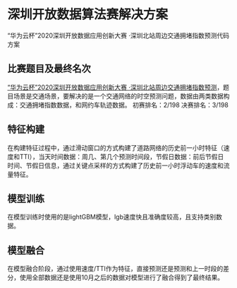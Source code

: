 # 深圳开放数据算法赛解决方案
“华为云杯”2020深圳开放数据应用创新大赛 ·深圳北站周边交通拥堵指数预测代码方案
## 比赛题目及最终名次
[“华为云杯”2020深圳开放数据应用创新大赛 ·深圳北站周边交通拥堵指数预测](https://competition.huaweicloud.com/information/1000040088/circumstance)，题目场景是交通场景，要解决的是一个交通网络的时空预测问题，数据由两类数据构成：交通拥堵指数数据，和网约车轨迹数据。
初赛排名：2/198
决赛排名：3/198
## 特征构建
在构建特征过程中，通过滑动窗口的方式构建了道路网络的历史前一小时特征（速度和TTI），当天时间数据：周几、第几个预测时间段，节假日数据：前后节假日时间、节假日信息，通过关键点采样的方式构建了历史前一小时浮动车的速度和流量特征。
## 模型训练
在模型训练时使用的是lightGBM模型，lgb速度快且准确度较高，且支持类别数据。
## 模型融合
在模型融合阶段，通过使用速度/TTI作为特征，直接预测还是预测和上一时段的差分，使用全部数据还是使用10月之后的数据对模型进行了融合得到了最终结果。
